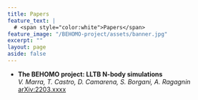 ```yaml
---
title: Papers
feature_text: |
  # <span style="color:white">Papers</span>
feature_image: "/BEHOMO-project/assets/banner.jpg"
excerpt: ""
layout: page
aside: false
---
```


<!-- {% include figure.html image="/assets/hi_class.gif" width="250px" link="http://www.hiclass-code.net/" %} -->



* **The BEHOMO project: LLTB N-body simulations**\
_V. Marra, T. Castro, D. Camarena, S. Borgani, A. Ragagnin_\
[arXiv:2203.xxxx](http://arxiv.org/abs/2203.xxxx)
